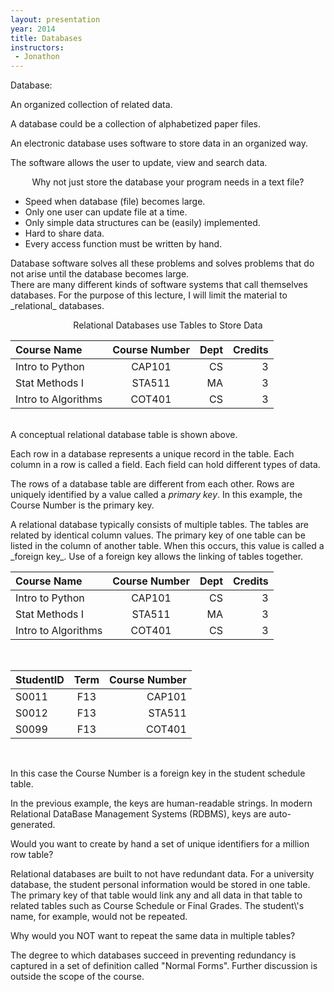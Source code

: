 ```yaml
---
layout: presentation
year: 2014
title: Databases
instructors:
 - Jonathon
---
```

<section markdown="block">
<p >Database:</p>
An organized collection of related data.  

A database could be a collection of alphabetized paper files.
</section>

<section markdown="block">
An electronic database uses software to store data in an organized way.  

The software allows the user to update, view and search data.
</section>

<section markdown="block">
<p style="text-align:center">Why not just store the database your program needs in a text file?</p>
</section>

<section markdown="block">

* Speed when database (file) becomes large.
* Only one user can update file at a time.
* Only simple data structures can be (easily) implemented.
* Hard to share data.
* Every access function must be written by hand.

</section>

<section markdown="block">
Database software solves all these problems and solves problems that do not arise until the database becomes large. 

</section>

<section markdown="block">
There are many different kinds of software systems that call themselves databases.  For the purpose of this lecture, I will limit the material to _relational_ databases.
</section>

<section markdown="block">
<p style="text-align:center">Relational Databases use Tables to Store Data</p>
  

| Course Name        | Course Number          | Dept | Credits  |
| :-------------|:-------------:|-----:|-----:|
| Intro to Python | CAP101 | CS | 3 |
| Stat Methods I  | STA511 | MA | 3 |
| Intro to Algorithms | COT401 | CS | 3 |

<br/>
A conceptual relational database table is shown above.  

Each row in a database represents a unique record in the table.  Each column in a row is called a field.  Each field can hold different types of data.

The rows of a database table are different from each other. Rows are uniquely identified by a value called a _primary key_.  In this example, the Course Number is the primary key.

</section>

<section markdown="block">
A relational database typically consists of multiple tables.  The tables are related by identical column values. The primary key of one table can be listed in the column of another table.  When this occurs, this value is called a _foreign key_.  Use of a foreign key allows the linking of tables together.
</section>

<section markdown="block">

| Course Name        | Course Number          | Dept | Credits  |
| :-------------|:-------------:|-----:|-----:|
| Intro to Python | CAP101 | CS | 3 |
| Stat Methods I  | STA511 | MA | 3 |
| Intro to Algorithms | COT401 | CS | 3 |

<br/>

| StudentID        | Term |  Course Number |
| :---------|:-----:|-------:|
| S0011 | F13 | CAP101 |
| S0012 | F13 | STA511 |
| S0099 | F13 | COT401 |

<br/>

In this case the Course Number is a foreign key in the student schedule table.

</section>

<section markdown="block">
In the previous example, the keys are human-readable strings.  In modern Relational DataBase Management Systems (RDBMS), keys are auto-generated.  

Would you want to create by hand a set of unique identifiers for a million row table?
</section>

<section markdown="block">
<p style="text-align:center"></p>
Relational databases are built to not have redundant data.  For a university database, the student personal information would be stored in one table.  The primary key of that table would link any and all data in that table to related tables such as Course Schedule or Final Grades.  The student\'s name, for example, would not be repeated.
  
Why would you NOT want to repeat the same data in multiple tables?

The degree to which databases succeed in preventing redundancy is captured in a set of definition called \"Normal Forms\".  Further discussion is outside the scope of the course.
</section>

<section markdown="block">
<p style="text-align:center"></p>
</section>

<section markdown="block">
<p style="text-align:center"></p>
</section>

<section markdown="block">
<p style="text-align:center"></p>
</section>

<section markdown="block">
<p style="text-align:center"></p>
</section>

<section markdown="block">
<p style="text-align:center"></p>
</section>

<section markdown="block">
<p style="text-align:center"></p>
</section>




